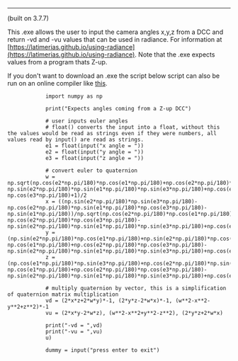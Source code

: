 

---

(built on 3.7.7)

This .exe allows the user to input the camera angles x,y,z from a DCC and return -vd and -vu values that can be used in radiance. For information at [https://latimerias.github.io/using-radiance](https://latimerias.github.io/using-radiance). Note that the .exe expects values from a program thats Z-up.

If you don't want to download an .exe the script below script can also be run on an online compiler like [this](https://www.online-python.com/online_python_compiler).

                import numpy as np
                
                print("Expects angles coming from a Z-up DCC")
                
                # user inputs euler angles
                # float() converts the input into a float, without this the values would be read as strings even if they were numbers, all values read by input() are read as strings.
                e1 = float(input("x angle = "))
                e2 = float(input("y angle = "))
                e3 = float(input("z angle = "))

                # convert euler to quaternion
                w = np.sqrt(np.cos(e2*np.pi/180)*np.cos(e1*np.pi/180)+np.cos(e2*np.pi/180)*np.cos(e3*np.pi/180)-np.sin(e2*np.pi/180)*np.sin(e1*np.pi/180)*np.sin(e3*np.pi/180)+np.cos(e1*np.pi/180)* np.cos(e3*np.pi/180)+1)/2
                x = ((np.sin(e2*np.pi/180)*np.sin(e3*np.pi/180)-np.cos(e2*np.pi/180)*np.sin(e1*np.pi/180)*np.cos(e3*np.pi/180)-np.sin(e1*np.pi/180))/np.sqrt(np.cos(e2*np.pi/180)*np.cos(e1*np.pi/180)+ np.cos(e2*np.pi/180)*np.cos(e3*np.pi/180)-np.sin(e2*np.pi/180)*np.sin(e1*np.pi/180)*np.sin(e3*np.pi/180)+np.cos(e1*np.pi/180)*np.cos(e3*np.pi/180)+1)/2)*-1
                y = (np.sin(e2*np.pi/180)*np.cos(e1*np.pi/180)+np.sin(e2*np.pi/180)*np.cos(e3*np.pi/180)+np.cos(e2*np.pi/180)*np.sin(e1*np.pi/180)*np.sin(e3*np.pi/180))/np.sqrt(np.cos(e2*np.pi/180)* np.cos(e1*np.pi/180)+np.cos(e2*np.pi/180)*np.cos(e3*np.pi/180)-np.sin(e2*np.pi/180)*np.sin(e1*np.pi/180)*np.sin(e3*np.pi/180)+np.cos(e1*np.pi/180)*np.cos(e3*np.pi/180)+1)/2
                z = (np.cos(e1*np.pi/180)*np.sin(e3*np.pi/180)+np.cos(e2*np.pi/180)*np.sin(e3*np.pi/180)+np.sin(e2*np.pi/180)*np.sin(e1*np.pi/180)*np.cos(e3*np.pi/180))/np.sqrt(np.cos(e2*np.pi/180)* np.cos(e1*np.pi/180)+np.cos(e2*np.pi/180)*np.cos(e3*np.pi/180)-np.sin(e2*np.pi/180)*np.sin(e1*np.pi/180)*np.sin(e3*np.pi/180)+np.cos(e1*np.pi/180)*np.cos(e3*np.pi/180)+1)/2

                # multiply quaternion by vector, this is a simplification of quaternion matrix multiplication 
                vd = (2*x*z+2*w*y)*-1, (2*y*z-2*w*x)*-1, (w**2-x**2-y**2+z**2)*-1
                vu = (2*x*y-2*w*z), (w**2-x**2+y**2-z**2), (2*y*z+2*w*x)

                print("-vd = ",vd)
                print("-vu = ",vu)
                u)

                dummy = input("press enter to exit")
